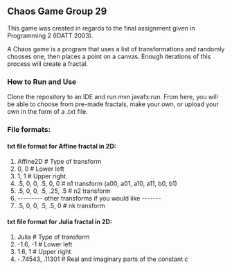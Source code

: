 ## Chaos Game Group 29
This game was created in regards to the final assignment given in Programming 2 (IDATT 2003).

A Chaos game is a program that uses a list of transformations and randomly chooses one, then places a point on a canvas. Enough iterations of this process will create a fractal.

### How to Run and Use
Clone the repository to an IDE and run mvn javafx:run. From here, you will be able to choose from pre-made fractals, make your own, or upload your own in the form of a .txt file.


### File formats:

#### txt file format for Affine fractal in 2D:
1. Affine2D # Type of transform
2. 0, 0 # Lower left
3. 1, 1 # Upper right
4. .5, 0, 0, .5, 0, 0 # n1 transform (a00, a01, a10, a11, b0, b1)
5. .5, 0, 0, .5, .25, .5 # n2 transform
6. --------- other transforms if you would like ------- 
7. .5, 0, 0, .5, .5, 0 # nk transform

#### txt file format for Julia fractal in 2D:
1. Julia # Type of transform
2. -1.6, -1 # Lower left
3. 1.6, 1 # Upper right
4. -.74543, .11301 # Real and imaginary parts of the constant c


